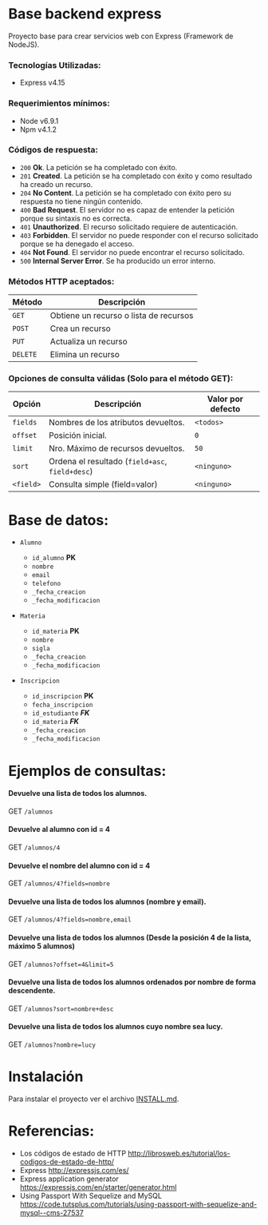 # Base backend express

Proyecto base para crear servicios web con Express (Framework de NodeJS).

### Tecnologías Utilizadas:
- Express v4.15

### Requerimientos mínimos:
- Node v6.9.1
- Npm v4.1.2

### Códigos de respuesta:

- `200` **Ok**. La petición se ha completado con éxito.
- `201` **Created**. La petición se ha completado con éxito y como resultado ha creado un recurso.
- `204` **No Content**. La petición se ha completado con éxito pero su respuesta no tiene ningún contenido.
- `400` **Bad Request**. El servidor no es capaz de entender la petición porque su sintaxis no es correcta.
- `401` **Unauthorized**. El recurso solicitado requiere de autenticación.
- `403` **Forbidden**. El servidor no puede responder con el recurso solicitado porque se ha denegado el acceso.
- `404` **Not Found**. El servidor no puede encontrar el recurso solicitado.
- `500` **Internal Server Error**. Se ha producido un error interno.

### Métodos HTTP aceptados:

| Método   | Descripción                            |
|----------|----------------------------------------|
| `GET`    | Obtiene un recurso o lista de recursos |
| `POST`   | Crea un recurso                        |
| `PUT`    | Actualiza un recurso                   |
| `DELETE` | Elimina un recurso                     |

### Opciones de consulta válidas (Solo para el método GET):

| Opción    | Descripción                                     | Valor por defecto |
|-----------|-------------------------------------------------|-------------------|
| `fields`  | Nombres de los atributos devueltos.             | `<todos>`         |
| `offset`  | Posición inicial.                               | `0`               |
| `limit`   | Nro. Máximo de recursos devueltos.              | `50`              |
| `sort`    | Ordena el resultado (`field+asc`, `field+desc`) | `<ninguno>`       |
| `<field>` | Consulta simple (field=valor)                   | `<ninguno>`       |


# Base de datos:

- `Alumno`
  * `id_alumno` **PK**
  * `nombre`
  * `email`
  * `telefono`
  * `_fecha_creacion`
  * `_fecha_modificacion`


- `Materia`
  * `id_materia` **PK**
  * `nombre`
  * `sigla`
  * `_fecha_creacion`
  * `_fecha_modificacion`


- `Inscripcion`
  * `id_inscripcion` **PK**
  * `fecha_inscripcion`
  * `id_estudiante` **_FK_**
  * `id_materia` **_FK_**
  * `_fecha_creacion`
  * `_fecha_modificacion`


# Ejemplos de consultas:

#### Devuelve una lista de todos los alumnos.
GET `/alumnos`

#### Devuelve al alumno con id = 4
GET `/alumnos/4`

#### Devuelve el nombre del alumno con id = 4
GET `/alumnos/4?fields=nombre`

#### Devuelve una lista de todos los alumnos (nombre y email).
GET `/alumnos/4?fields=nombre,email`

#### Devuelve una lista de todos los alumnos (Desde la posición 4 de la lista, máximo 5 alumnos)
GET `/alumnos?offset=4&limit=5`

#### Devuelve una lista de todos los alumnos ordenados por nombre de forma descendente.
GET `/alumnos?sort=nombre+desc`

#### Devuelve una lista de todos los alumnos cuyo nombre sea lucy.
GET `/alumnos?nombre=lucy`

# Instalación

Para instalar el proyecto ver el archivo
[INSTALL.md](https://github.com/waquispe/base-backend-express/blob/master/INSTALL.md).

# Referencias:

- Los códigos de estado de HTTP http://librosweb.es/tutorial/los-codigos-de-estado-de-http/
- Express http://expressjs.com/es/
- Express application generator https://expressjs.com/en/starter/generator.html
- Using Passport With Sequelize and MySQL https://code.tutsplus.com/tutorials/using-passport-with-sequelize-and-mysql--cms-27537
